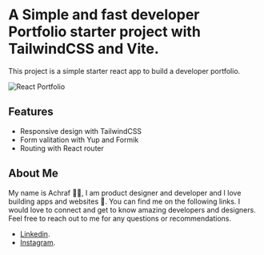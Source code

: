# A Simple and fast developer Portfolio starter project with TailwindCSS and Vite.

This project is a simple starter react app to build a developer portfolio.

![React Portfolio](https://i.pinimg.com/564x/f0/56/12/f0561244c1c3236f1c747e197e8582cc.jpg)

## Features

- Responsive design with TailwindCSS
- Form valitation with Yup and Formik
- Routing with React router

## About Me

My name is Achraf 👋😃, I am product designer and developer and I love building apps and websites 🚀. You can find me on the following links. I would love to connect and get to know amazing developers and designers. Feel free to reach out to me for any questions or recommendations.

- [Linkedin](https://www.linkedin.com/in/achraf-garai).
- [Instagram](https://www.instagram.com/achraf_garai).
